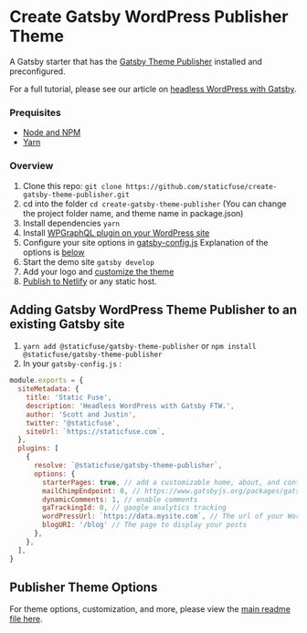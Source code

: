 # Create Gatsby WordPress Publisher Theme

A Gatsby starter that has the [Gatsby Theme Publisher](https://github.com/staticfuse/gatsby-theme-publisher) installed and preconfigured.

For a full tutorial, please see our article on [headless WordPress with Gatsby](https://staticfuse.com/blog/how-to-build-headless-wordpress-sites-with-gatsby/).

### Prequisites

- [Node and NPM](https://www.gatsbyjs.org/tutorial/part-zero/#-install-nodejs-and-npm)
- [Yarn](https://yarnpkg.com/lang/en/docs/install/)

### Overview

1.  Clone this repo: `git clone https://github.com/staticfuse/create-gatsby-theme-publisher.git`
2.  cd into the folder `cd create-gatsby-theme-publisher` (You can change the project folder name, and theme name in package.json)
3.  Install dependencies `yarn`
4.  Install [WPGraphQL plugin on your WordPress site](https://github.com/wp-graphql/wp-graphql)
5.  Configure your site options in [gatsby-config.js](https://github.com/staticfuse/create-gatsby-theme-publisher/blob/master/gatsby-config.js) Explanation of the options is [below](https://github.com/staticfuse/create-gatsby-theme-publisher#publisher-theme-options)
6.  Start the demo site `gatsby develop`
7.  Add your logo and [customize the theme](https://github.com/staticfuse/create-gatsby-theme-publisher#theme-customization)
8.  [Publish to Netlify](https://github.com/staticfuse/create-gatsby-theme-publisher#publishing-to-netlify) or any static host.

## Adding Gatsby WordPress Theme Publisher to an existing Gatsby site

1. `yarn add @staticfuse/gatsby-theme-publisher` or `npm install @staticfuse/gatsby-theme-publisher`
2. In your `gatsby-config.js` :
```js
module.exports = {
  siteMetadata: {
    title: 'Static Fuse',
    description: 'Headless WordPress with Gatsby FTW.',
    author: 'Scott and Justin',
    twitter: '@staticfuse',
    siteUrl: `https://staticfuse.com`,
  },
  plugins: [
    {
      resolve: `@staticfuse/gatsby-theme-publisher`,
      options: {
        starterPages: true, // add a customizable home, about, and contact page
        mailChimpEndpoint: 0, // https://www.gatsbyjs.org/packages/gatsby-plugin-mailchimp/#mailchimp-endpoint
        dynamicComments: 1, // enable comments
        gaTrackingId: 0, // google analytics tracking
        wordPressUrl: `https://data.mysite.com`, // The url of your WordPress install
        blogURI: '/blog' // The page to display your posts
      },
    },
  ],
}
```

## Publisher Theme Options

For theme options, customization, and more, please view the [main readme file here](https://github.com/staticfuse/gatsby-theme-publisher).
